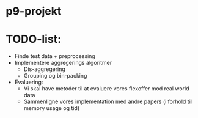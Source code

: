 # p9-projekt
# TODO-list:
- Finde test data + preprocessing
- Implementere aggregerings algoritmer
    - Dis-aggregering
    - Grouping og bin-packing
- Evaluering:
    - Vi skal have metoder til at evaluere vores flexoffer mod real world data
    - Sammenligne vores implementation med andre papers (i forhold til memory usage og tid)
